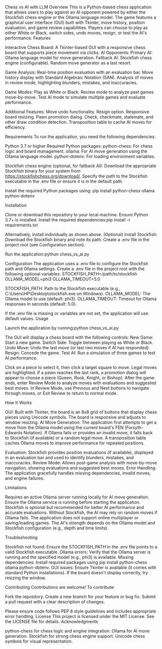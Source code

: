 Chess vs AI with LLM
Overview
This is a Python-based chess application that allows users to play against an AI opponent powered by either the Stockfish chess engine or the Ollama language model. The game features a graphical user interface (GUI) built with Tkinter, move history, position evaluation, and game review capabilities. Players can choose to play as either White or Black, switch sides, undo moves, resign, or test the AI's performance.
Features

Interactive Chess Board: A Tkinter-based GUI with a responsive chess board that supports piece movement via clicks.
AI Opponents:
Primary AI: Ollama language model for move generation.
Fallback AI: Stockfish chess engine (configurable).
Random move generator as a last resort.


Game Analysis:
Real-time position evaluation with an evaluation bar.
Move history display with Standard Algebraic Notation (SAN).
Analysis of moves in review mode, highlighting blunders, mistakes, and inaccuracies.


Game Modes:
Play as White or Black.
Review mode to analyze past games move-by-move.
Test AI mode to simulate multiple games and evaluate performance.


Additional Features:
Move undo functionality.
Resign option.
Responsive board resizing.
Pawn promotion dialog.
Check, checkmate, stalemate, and other draw condition detection.
Transposition table to cache AI moves for efficiency.



Requirements
To run the application, you need the following dependencies:

Python 3.7 or higher
Required Python packages:
python-chess: For chess logic and board management.
ollama: For AI move generation using the Ollama language model.
python-dotenv: For loading environment variables.


Stockfish chess engine (optional, for fallback AI):
Download the appropriate Stockfish binary for your system from https://stockfishchess.org/download/.
Specify the path to the Stockfish executable in the .env file or ensure it is in the default path.



Install the required Python packages using:
pip install python-chess ollama python-dotenv

Installation

Clone or download this repository to your local machine.
Ensure Python 3.7+ is installed.
Install the required dependencies:pip install -r requirements.txt

Alternatively, install individually as shown above.
(Optional) Install Stockfish:
Download the Stockfish binary and note its path.
Create a .env file in the project root (see Configuration section).


Run the application:python chess_vs_ai.py



Configuration
The application uses a .env file to configure the Stockfish path and Ollama settings. Create a .env file in the project root with the following optional variables:
STOCKFISH_PATH=/path/to/stockfish
OLLAMA_MODEL=phi3
OLLAMA_TIMEOUT=5.0


STOCKFISH_PATH: Path to the Stockfish executable (e.g., C:\Users\HP\Desktop\stockfish.exe on Windows).
OLLAMA_MODEL: The Ollama model to use (default: phi3).
OLLAMA_TIMEOUT: Timeout for Ollama responses in seconds (default: 5.0).

If the .env file is missing or variables are not set, the application will use default values.
Usage

Launch the application by running:python chess_vs_ai.py


The GUI will display a chess board with the following controls:
New Game: Start a new game.
Switch Side: Toggle between playing as White or Black.
Undo Move: Undo the last move (or last two moves if AI has responded).
Resign: Concede the game.
Test AI: Run a simulation of three games to test AI performance.


Click on a piece to select it, then click a target square to move. Legal moves are highlighted.
If a pawn reaches the last rank, a promotion dialog will appear to choose a piece (Queen, Rook, Knight, or Bishop).
After the game ends, enter Review Mode to analyze moves with evaluations and suggested best moves.
In Review Mode, use Previous and Next buttons to navigate through moves, or Exit Review to return to normal mode.

How It Works

GUI: Built with Tkinter, the board is an 8x8 grid of buttons that display chess pieces using Unicode symbols. The board is responsive and adjusts to window resizing.
AI Move Generation:
The application first attempts to get a move from the Ollama model using the current board's FEN (Forsyth-Edwards Notation).
If Ollama fails or provides an invalid move, it falls back to Stockfish (if available) or a random legal move.
A transposition table caches Ollama moves to improve performance for repeated positions.


Evaluation: Stockfish provides position evaluations (if available), displayed in an evaluation bar and used to identify blunders, mistakes, and inaccuracies.
Review Mode: Allows post-game analysis with move-by-move navigation, showing evaluations and suggested best moves.
Error Handling: The application gracefully handles missing dependencies, invalid moves, and engine failures.

Limitations

Requires an active Ollama server running locally for AI move generation. Ensure the Ollama service is running before starting the application.
Stockfish is optional but recommended for better AI performance and accurate evaluations. Without Stockfish, the AI may rely on random moves if Ollama fails.
The application does not support online multiplayer or saving/loading games.
The AI's strength depends on the Ollama model and Stockfish configuration (e.g., depth and time limits).

Troubleshooting

Stockfish not found: Ensure the STOCKFISH_PATH in the .env file points to a valid Stockfish executable.
Ollama errors: Verify that the Ollama server is running and the specified model (e.g., phi3) is available.
Missing dependencies: Install required packages using pip install python-chess ollama python-dotenv.
GUI issues: Ensure Tkinter is available (it comes with standard Python installations). If the board doesn't display correctly, try resizing the window.

Contributing
Contributions are welcome! To contribute:

Fork the repository.
Create a new branch for your feature or bug fix.
Submit a pull request with a clear description of changes.

Please ensure code follows PEP 8 style guidelines and includes appropriate error handling.
License
This project is licensed under the MIT License. See the LICENSE file for details.
Acknowledgments

python-chess for chess logic and engine integration.
Ollama for AI move generation.
Stockfish for strong chess engine support.
Unicode chess symbols for visual representation.
